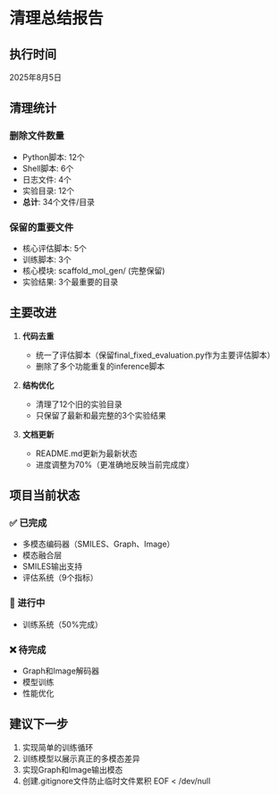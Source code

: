 # 清理总结报告

## 执行时间
2025年8月5日

## 清理统计

### 删除文件数量
- Python脚本: 12个
- Shell脚本: 6个
- 日志文件: 4个
- 实验目录: 12个
- **总计**: 34个文件/目录

### 保留的重要文件
- 核心评估脚本: 5个
- 训练脚本: 3个
- 核心模块: scaffold_mol_gen/ (完整保留)
- 实验结果: 3个最重要的目录

## 主要改进

1. **代码去重**
   - 统一了评估脚本（保留final_fixed_evaluation.py作为主要评估脚本）
   - 删除了多个功能重复的inference脚本

2. **结构优化**
   - 清理了12个旧的实验目录
   - 只保留了最新和最完整的3个实验结果

3. **文档更新**
   - README.md更新为最新状态
   - 进度调整为70%（更准确地反映当前完成度）

## 项目当前状态

### ✅ 已完成
- 多模态编码器（SMILES、Graph、Image）
- 模态融合层
- SMILES输出支持
- 评估系统（9个指标）

### 🔄 进行中
- 训练系统（50%完成）

### ❌ 待完成
- Graph和Image解码器
- 模型训练
- 性能优化

## 建议下一步

1. 实现简单的训练循环
2. 训练模型以展示真正的多模态差异
3. 实现Graph和Image输出模态
4. 创建.gitignore文件防止临时文件累积
EOF < /dev/null
